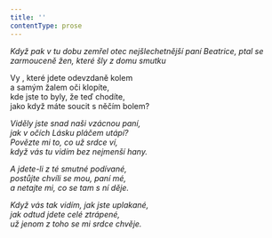 ```yaml
---
title: ''
contentType: prose
---
```


<section>

_Když pak v tu dobu zemřel otec nejšlechetnější paní Beatrice, ptal se zarmouceně žen, které šly z domu smutku_

</section>

<section>

Vy , které jdete odevzdaně kolem  
a samým žalem oči klopíte,  
kde jste to byly, že teď chodíte,  
jako když máte soucit s něčím bolem?

_Viděly jste snad naši vzácnou paní,  
jak v očích Lásku pláčem utápí?  
Povězte mi to, co už srdce ví,  
když vás tu vidím bez nejmenší hany._

</section>

<section>

_A jdete-li z té smutné podívané,  
postůjte chvíli se mou, paní mé,  
a netajte mi, co se tam s ní děje._

</section>

<section>

_Když vás tak vidím, jak jste uplakané,  
jak odtud jdete celé ztrápené,  
už jenom z toho se mi srdce chvěje._

</section>
